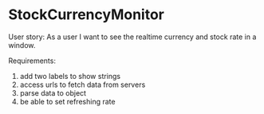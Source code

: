 # StockCurrencyMonitor
User story:
As a user I want to see the realtime currency and stock rate in a window.

Requirements:
1. add two labels to show strings
2. access urls to fetch data from servers
3. parse data to object
4. be able to set refreshing rate
